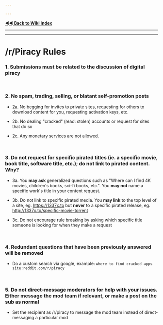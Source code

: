---
---
[◄◄ **Back to Wiki Index**](https://www.reddit.com/r/Piracy/wiki/index)

---
---

# /r/Piracy Rules







### 1. Submissions must be related to the discussion of digital piracy

&nbsp;




### 2. No spam, trading, selling, or blatant self-promotion posts
 * 2a. No begging for invites to private sites, requesting for others to download content for you, requesting activation keys, etc.
 * 2b. No dealing "cracked" (read: stolen) accounts or request for sites that do so
 * 2c. Any monetary services are not allowed.

&nbsp;




### 3. Do not request for specific pirated titles (ie. a specific movie, book title, software title, etc.); do not link to pirated content. [Why?](https://www.reddit.com/r/piracy/wiki/subfaq)
 * 3a. You **may ask** generalized questions such as "Where can I find 4K movies, children's books, sci-fi books, etc.". You **may not** name a specific work's title in your content request.
 * 3b. Do not link to specific pirated media. You **may link** to the top level of a site, eg. https://1337x.to but **never** to a specific pirated release, eg. http://1337x.to/specific-movie-torrent
 * 3c. Do not encourage rule breaking by asking which specific title someone is looking for when they make a request

&nbsp;




### 4. Redundant questions that have been previously answered will be removed
 * Do a custom search via google, example: `where to find cracked apps site:reddit.com/r/piracy`

&nbsp;




### 5. Do not direct-message moderators for help with your issues. Either message the mod team if relevant, or make a post on the sub as normal
 * Set the recipient as /r/piracy to message the mod team instead of direct-messaging a particular mod

&nbsp;

&nbsp;